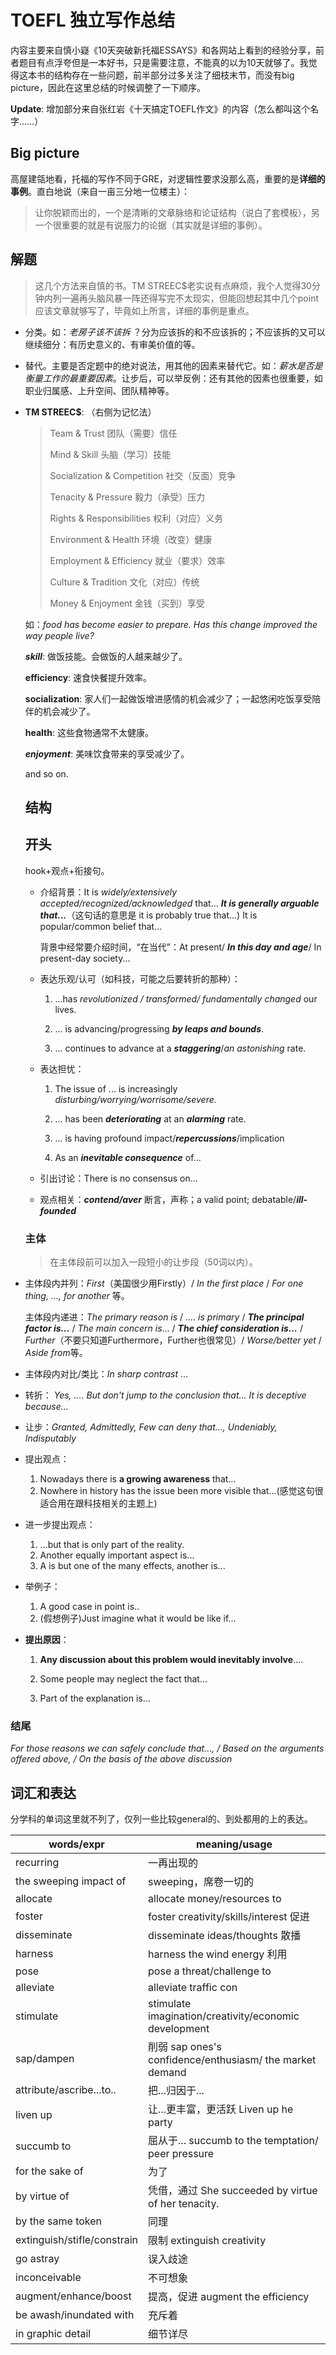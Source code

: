 # TOEFL 独立写作总结

内容主要来自慎小嶷《10天突破新托福ESSAYS》和各网站上看到的经验分享，前者题目有点浮夸但是一本好书，只是需要注意，不能真的以为10天就够了。我觉得这本书的结构存在一些问题，前半部分过多关注了细枝末节，而没有big picture，因此在这里总结的时候调整了一下顺序。



**Update**: 增加部分来自张红岩《十天搞定TOEFL作文》的内容（怎么都叫这个名字……）

## Big picture

高屋建瓴地看，托福的写作不同于GRE，对逻辑性要求没那么高，重要的是**详细的事例**。直白地说（来自一亩三分地一位楼主）：

> 让你脱颖而出的，一个是清晰的文章脉络和论证结构（说白了套模板），另一个很重要的就是有说服力的论据（其实就是详细的事例）。



## 解题

> 这几个方法来自慎的书。TM STREEC$老实说有点麻烦，我个人觉得30分钟内列一遍再头脑风暴一阵还得写完不太现实，但能回想起其中几个point应该文章就够写了，毕竟如上所言，详细的事例是重点。

* 分类。如：*老房子该不该拆* ？分为应该拆的和不应该拆的；不应该拆的又可以继续细分：有历史意义的、有审美价值的等。

* 替代。主要是否定题中的绝对说法，用其他的因素来替代它。如：*薪水是否是衡量工作的最重要因素*。让步后，可以举反例：还有其他的因素也很重要，如职业归属感、上升空间、团队精神等。

* **TM STREEC$**: （右侧为记忆法）

  >Team & Trust                                       团队（需要）信任
  >
  >Mind & Skill                                         头脑（学习）技能           
  >
  >Socialization & Competition             社交（反面）竞争
  >
  >Tenacity & Pressure                           毅力（承受）压力
  >
  >Rights & Responsibilities                  权利（对应）义务
  >
  >Environment & Health                      环境（改变）健康
  >
  >Employment & Efficiency                 就业（要求）效率
  >
  >Culture & Tradition                           文化（对应）传统
  >
  >Money & Enjoyment                         金钱（买到）享受

  如：*food has become easier to prepare. Has this change improved the way people live?*

  ___skill___: 做饭技能。会做饭的人越来越少了。

  __efficiency__: 速食快餐提升效率。

  __socialization__: 家人们一起做饭增进感情的机会减少了；一起悠闲吃饭享受陪伴的机会减少了。

  __health__: 这些食物通常不太健康。 

  ___enjoyment___: 美味饮食带来的享受减少了。

  and so on.



  ## 结构

  ## 开头

  hook+观点+衔接句。

  * 介绍背景：It is *widely/extensively* *accepted/recognized/acknowledged* that...    ___It is generally arguable that...___（这句话的意思是 it is probably true that...) It is popular/common belief that... 

    背景中经常要介绍时间，“在当代”：At present/ ___In this day and age___/ In present-day society...

  * 表达乐观/认可（如科技，可能之后要转折的那种）：

    1. ...has *revolutionized / transformed/ fundamentally changed* our lives.   

    2. ... is advancing/progressing ___by leaps and bounds___.

    3. ... continues to advance at a ___staggering___/*an astonishing* rate.

  * 表达担忧：

    1.  The issue of ... is increasingly *disturbing/worrying/worrisome/severe.*

    2.  ... has been ___deteriorating___ at an ___alarming___ rate.

    3.  ... is having profound impact/___repercussions___/implication

    4.  As an ___inevitable consequence___ of...

  * 引出讨论：There is no consensus on...

  * 观点相关：___contend/aver___ 断言，声称；a valid point; debatable/___ill-founded___ 


  ### 主体

  > 在主体段前可以加入一段短小的让步段（50词以内）。

* 主体段内并列：*First*（美国很少用Firstly）/ *In the first place* / *For one thing, ..., for another* 等。

  主体段内递进：*The primary reason is* / *.... is primary* / ___The principal factor is...___ / *The main concern is*... /  ___The chief consideration is...___ / *Further*（不要只知道Furthermore，Further也很常见）/ *Worse/better yet* / *Aside from*等。

* 主体段内对比/类比：*In sharp contrast* ...

* 转折： *Yes, .... But don't jump to the conclusion that... It is deceptive because...*

* 让步：*Granted, Admittedly, Few can deny that..., Undeniably, Indisputably*

* 提出观点：
  1. Nowadays there is **a growing awareness** that...
  2. Nowhere in history has the issue been more visible that...(感觉这句很适合用在跟科技相关的主题上)

* 进一步提出观点：

  1. ...but that is only part of the reality.
  2. Another equally important aspect is...
  3. A is but one of the many effects, another is...

* 举例子：

  1. A good case in point is..
  2. (假想例子)Just imagine  what it would be like if...

* **提出原因**：

  1. **Any discussion about this problem would inevitably involve**....

  2. Some people may neglect the fact that...

  3. Part of the explanation is...

###  结尾

  *For those reasons we can safely conclude that..., / Based on the arguments offered above, / On the basis of the above discussion*

## 词汇和表达

分学科的单词这里就不列了，仅列一些比较general的、到处都用的上的表达。

| words/expr                  | meaning/usage                                            |
| --------------------------- | -------------------------------------------------------- |
| recurring                   | 一再出现的                                               |
| the sweeping impact of      | sweeping，席卷一切的                                     |
| allocate                    | allocate money/resources to                              |
| foster                      | foster creativity/skills/interest 促进                   |
| disseminate                 | disseminate ideas/thoughts 散播                          |
| harness                     | harness the wind energy 利用                             |
| pose                        | pose a threat/challenge to                               |
| alleviate                   | alleviate traffic con                                    |
| stimulate                   | stimulate imagination/creativity/economic development    |
| sap/dampen                  | 削弱 sap ones's confidence/enthusiasm/ the market demand |
| attribute/ascribe...to..    | 把...归因于...                                           |
| liven up                    | 让...更丰富，更活跃 Liven up he party                    |
| succumb to                  | 屈从于... succumb to the temptation/ peer pressure       |
| for the sake of             | 为了                                                     |
| by virtue of                | 凭借，通过 She succeeded by virtue of  her tenacity.     |
| by the same token           | 同理                                                     |
| extinguish/stifle/constrain | 限制 extinguish creativity                               |
| go astray                   | 误入歧途                                                 |
| inconceivable               | 不可想象                                                 |
| augment/enhance/boost       | 提高，促进 augment the efficiency                        |
| be awash/inundated with     | 充斥着                                                   |
| in graphic detail           | 细节详尽                                                 |






